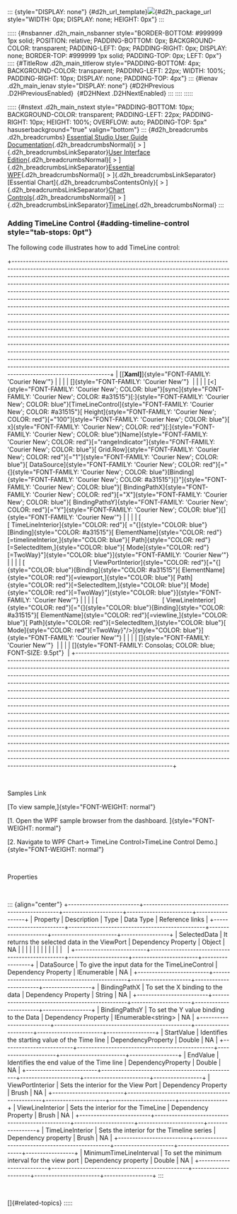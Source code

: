 ::: {style="DISPLAY: none"}
[](ms-xhelp:///?Id=d2h_url_template){#d2h_url_template}![](!package_url!){#d2h_package_url style="WIDTH: 0px; DISPLAY: none; HEIGHT: 0px"}
:::

::::: {#nsbanner .d2h_main_nsbanner style="BORDER-BOTTOM: #999999 1px solid; POSITION: relative; PADDING-BOTTOM: 0px; BACKGROUND-COLOR: transparent; PADDING-LEFT: 0px; PADDING-RIGHT: 0px; DISPLAY: none; BORDER-TOP: #999999 1px solid; PADDING-TOP: 0px; LEFT: 0px"}
:::: {#TitleRow .d2h_main_titlerow style="PADDING-BOTTOM: 4px; BACKGROUND-COLOR: transparent; PADDING-LEFT: 22px; WIDTH: 100%; PADDING-RIGHT: 10px; DISPLAY: none; PADDING-TOP: 4px"}
::: {#ienav .d2h_main_ienav style="DISPLAY: none"}
[](ms-xhelp:///?Id=eb32ab3b-2b0f-40a3-9ec0-14902374630d){#D2HPrevious .D2HPreviousEnabled}  [](ms-xhelp:///?Id=281ed4d3-72ba-4601-9dda-3a871f3a4a23){#D2HNext .D2HNextEnabled}
:::
::::
:::::

::::: {#nstext .d2h_main_nstext style="PADDING-BOTTOM: 10px; BACKGROUND-COLOR: transparent; PADDING-LEFT: 22px; PADDING-RIGHT: 10px; HEIGHT: 100%; OVERFLOW: auto; PADDING-TOP: 5px" hasuserbackground="true" valign="bottom"}
::: {#d2h_breadcrumbs .d2h_breadcrumbs}
[Essential Studio User Guide Documentation](ms-xhelp:///?Id=12457748-09e3-4d74-a240-8e049cedf030){.d2h_breadcrumbsNormal}[ \> ]{.d2h_breadcrumbsLinkSeparator}[User Interface Edition](ms-xhelp:///?Id=c29296b7-531c-413b-a0ec-488ca1f7f669){.d2h_breadcrumbsNormal}[ \> ]{.d2h_breadcrumbsLinkSeparator}[Essential WPF](ms-xhelp:///?Id=7f4f82c5-151c-4262-94d0-75c4626c77bc){.d2h_breadcrumbsNormal}[ \> ]{.d2h_breadcrumbsLinkSeparator}[Essential Chart]{.d2h_breadcrumbsContentsOnly}[ \> ]{.d2h_breadcrumbsLinkSeparator}[Chart Controls](ms-xhelp:///?Id=a31cf788-e675-45c2-abaf-c10c20850169){.d2h_breadcrumbsNormal}[ \> ]{.d2h_breadcrumbsLinkSeparator}[TimeLine](ms-xhelp:///?Id=7afce822-db38-4971-81af-e6aad55fd854){.d2h_breadcrumbsNormal}
:::

### Adding TimeLine Control {#adding-timeline-control style="tab-stops: 0pt"}

The following code illustrates how to add TimeLine control:

+----------------------------------------------------------------------------------------------------------------------------------------------------------------------------------------------------------------------------------------------------------------------------------------------------------------------------------------------------------------------------------------------------------------------------------------------------------------------------------------------------------------------------------------------------------------------------------------------------------------------------------------------------------------------------------------------------------------------------------------------------------------------------------------------------------------------------------------------------------------------------------------------------------------------------------------------------------------------------------------------------------------------------------------------------------------------------------------------------------------------------------------------------------------------------------------------------------------------------------------------------+
| [\[**Xaml\]**]{style="FONT-FAMILY: 'Courier New'"}                                                                                                                                                                                                                                                                                                                                                                                                                                                                                                                                                                                                                                                                                                                                                                                                                                                                                                                                                                                                                                                                                                                                                                                                 |
|                                                                                                                                                                                                                                                                                                                                                                                                                                                                                                                                                                                                                                                                                                                                                                                                                                                                                                                                                                                                                                                                                                                                                                                                                                                    |
| []{style="FONT-FAMILY: 'Courier New'"}                                                                                                                                                                                                                                                                                                                                                                                                                                                                                                                                                                                                                                                                                                                                                                                                                                                                                                                                                                                                                                                                                                                                                                                                             |
|                                                                                                                                                                                                                                                                                                                                                                                                                                                                                                                                                                                                                                                                                                                                                                                                                                                                                                                                                                                                                                                                                                                                                                                                                                                    |
| [\<]{style="FONT-FAMILY: 'Courier New'; COLOR: blue"}[sync]{style="FONT-FAMILY: 'Courier New'; COLOR: #a31515"}[:]{style="FONT-FAMILY: 'Courier New'; COLOR: blue"}[TimeLineControl]{style="FONT-FAMILY: 'Courier New'; COLOR: #a31515"}[ Height]{style="FONT-FAMILY: 'Courier New'; COLOR: red"}[=\"100\"]{style="FONT-FAMILY: 'Courier New'; COLOR: blue"}[ x]{style="FONT-FAMILY: 'Courier New'; COLOR: red"}[:]{style="FONT-FAMILY: 'Courier New'; COLOR: blue"}[Name]{style="FONT-FAMILY: 'Courier New'; COLOR: red"}[=\"rangeIndicator\"]{style="FONT-FAMILY: 'Courier New'; COLOR: blue"}[ Grid.Row]{style="FONT-FAMILY: 'Courier New'; COLOR: red"}[=\"1\"]{style="FONT-FAMILY: 'Courier New'; COLOR: blue"}[ DataSource]{style="FONT-FAMILY: 'Courier New'; COLOR: red"}[=\"{]{style="FONT-FAMILY: 'Courier New'; COLOR: blue"}[Binding]{style="FONT-FAMILY: 'Courier New'; COLOR: #a31515"}[}\"]{style="FONT-FAMILY: 'Courier New'; COLOR: blue"}[ BindingPathX]{style="FONT-FAMILY: 'Courier New'; COLOR: red"}[=\"X\"]{style="FONT-FAMILY: 'Courier New'; COLOR: blue"}[ BindingPathsY]{style="FONT-FAMILY: 'Courier New'; COLOR: red"}[=\"Y\"]{style="FONT-FAMILY: 'Courier New'; COLOR: blue"}[]{style="FONT-FAMILY: 'Courier New'"} |
|                                                                                                                                                                                                                                                                                                                                                                                                                                                                                                                                                                                                                                                                                                                                                                                                                                                                                                                                                                                                                                                                                                                                                                                                                                                    |
| [                                     [ TimeLineInterior]{style="COLOR: red"}[ =\"{]{style="COLOR: blue"}[Binding]{style="COLOR: #a31515"}[ ElementName]{style="COLOR: red"}[=timelineInterior,]{style="COLOR: blue"}[ Path]{style="COLOR: red"}[=SelectedItem,]{style="COLOR: blue"}[ Mode]{style="COLOR: red"}[=TwoWay}\"]{style="COLOR: blue"}]{style="FONT-FAMILY: 'Courier New'"}                                                                                                                                                                                                                                                                                                                                                                                                                                                                                                                                                                                                                                                                                                                                                                                                                                                             |
|                                                                                                                                                                                                                                                                                                                                                                                                                                                                                                                                                                                                                                                                                                                                                                                                                                                                                                                                                                                                                                                                                                                                                                                                                                                    |
| [                                     [ ViewPortInterior]{style="COLOR: red"}[=\"{]{style="COLOR: blue"}[Binding]{style="COLOR: #a31515"}[ ElementName]{style="COLOR: red"}[=viewport,]{style="COLOR: blue"}[ Path]{style="COLOR: red"}[=SelectedItem,]{style="COLOR: blue"}[ Mode]{style="COLOR: red"}[=TwoWay}\"]{style="COLOR: blue"}]{style="FONT-FAMILY: 'Courier New'"}                                                                                                                                                                                                                                                                                                                                                                                                                                                                                                                                                                                                                                                                                                                                                                                                                                                                      |
|                                                                                                                                                                                                                                                                                                                                                                                                                                                                                                                                                                                                                                                                                                                                                                                                                                                                                                                                                                                                                                                                                                                                                                                                                                                    |
| [                                     [ ViewLineInterior]{style="COLOR: red"}[=\"{]{style="COLOR: blue"}[Binding]{style="COLOR: #a31515"}[ ElementName]{style="COLOR: red"}[=viewline,]{style="COLOR: blue"}[ Path]{style="COLOR: red"}[=SelectedItem,]{style="COLOR: blue"}[ Mode]{style="COLOR: red"}[=TwoWay}\"/\>]{style="COLOR: blue"}]{style="FONT-FAMILY: 'Courier New'"}                                                                                                                                                                                                                                                                                                                                                                                                                                                                                                                                                                                                                                                                                                                                                                                                                                                                   |
|                                                                                                                                                                                                                                                                                                                                                                                                                                                                                                                                                                                                                                                                                                                                                                                                                                                                                                                                                                                                                                                                                                                                                                                                                                                    |
| []{style="FONT-FAMILY: 'Courier New'"}                                                                                                                                                                                                                                                                                                                                                                                                                                                                                                                                                                                                                                                                                                                                                                                                                                                                                                                                                                                                                                                                                                                                                                                                             |
|                                                                                                                                                                                                                                                                                                                                                                                                                                                                                                                                                                                                                                                                                                                                                                                                                                                                                                                                                                                                                                                                                                                                                                                                                                                    |
| []{style="FONT-FAMILY: Consolas; COLOR: blue; FONT-SIZE: 9.5pt"}                                                                                                                                                                                                                                                                                                                                                                                                                                                                                                                                                                                                                                                                                                                                                                                                                                                                                                                                                                                                                                                                                                                                                                                   |
+----------------------------------------------------------------------------------------------------------------------------------------------------------------------------------------------------------------------------------------------------------------------------------------------------------------------------------------------------------------------------------------------------------------------------------------------------------------------------------------------------------------------------------------------------------------------------------------------------------------------------------------------------------------------------------------------------------------------------------------------------------------------------------------------------------------------------------------------------------------------------------------------------------------------------------------------------------------------------------------------------------------------------------------------------------------------------------------------------------------------------------------------------------------------------------------------------------------------------------------------------+

 

Samples Link

[To view sample,]{style="FONT-WEIGHT: normal"}

[1. Open the WPF sample browser from the dashboard. ]{style="FONT-WEIGHT: normal"}

[2. Navigate to WPF Chart-\> TimeLine Control\>TimeLine Control Demo.]{style="FONT-WEIGHT: normal"}

 

Properties

 

::: {align="center"}
+-------------------------+------------------------------------------------+---------------------+-----------------------+-----------------+
| Property                | Description                                    | Type                | Data Type             | Reference links |
+-------------------------+------------------------------------------------+---------------------+-----------------------+-----------------+
| SelectedData            | It returns the selected data in the ViewPort   | Dependency Property | Object                | NA              |
|                         |                                                |                     |                       |                 |
|                         |                                                |                     |                       |                 |
+-------------------------+------------------------------------------------+---------------------+-----------------------+-----------------+
| DataSource              | To give the input data for the TimeLineControl | Dependency Property | IEnumerable           | NA              |
+-------------------------+------------------------------------------------+---------------------+-----------------------+-----------------+
| BindingPathX            | To set the X binding to the data               | Dependency Property | String                | NA              |
+-------------------------+------------------------------------------------+---------------------+-----------------------+-----------------+
| BindingPathsY           | To set the Y value binding to the Data         | Dependency Property | IEnumerable\<string\> | NA              |
+-------------------------+------------------------------------------------+---------------------+-----------------------+-----------------+
| StartValue              | Identifies the starting value of the Time line | DependencyProperty  | Double                | NA              |
+-------------------------+------------------------------------------------+---------------------+-----------------------+-----------------+
| EndValue                | Identifies the end value of the Time line      | DependencyProperty  | Double                | NA              |
+-------------------------+------------------------------------------------+---------------------+-----------------------+-----------------+
| ViewPortInterior        | Sets the interior for the View Port            | Dependency Property | Brush                 | NA              |
+-------------------------+------------------------------------------------+---------------------+-----------------------+-----------------+
| ViewLineInterior        | Sets the interior for the TimeLine             | Dependency Property | Brush                 | NA              |
+-------------------------+------------------------------------------------+---------------------+-----------------------+-----------------+
| TimeLineInterior        | Sets the interior for the Timeline series      | Dependency property | Brush                 | NA              |
+-------------------------+------------------------------------------------+---------------------+-----------------------+-----------------+
| MinimumTimeLineInterval | To set the minimum interval for the view port  | Dependency property | Double                | NA              |
+-------------------------+------------------------------------------------+---------------------+-----------------------+-----------------+
:::

 

[]{#related-topics}
:::::
